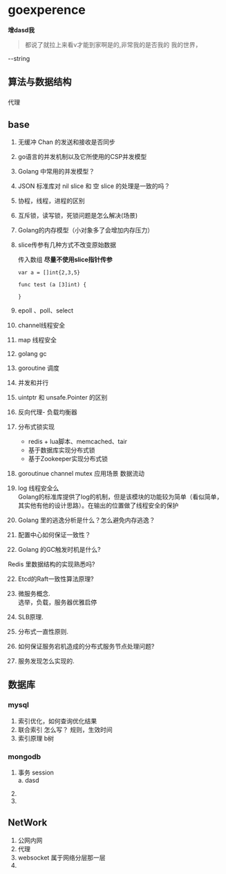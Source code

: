# goexperence

**增dasd我**
>都说了就拉上来看v才能到家啊是的,非常我的是否我的 我的世界，


--string
## 算法与数据结构
### 
代理

## base
1. 无缓冲 Chan 的发送和接收是否同步
2. go语言的并发机制以及它所使用的CSP并发模型
3. Golang 中常用的并发模型？
4. JSON 标准库对 nil slice 和 空 slice 的处理是一致的吗？
5. 协程，线程，进程的区别
6. 互斥锁，读写锁，死锁问题是怎么解决(场景)
    
7. Golang的内存模型（小对象多了会增加内存压力）
8. slice传参有几种方式不改变原始数据
    

    传入数组 **尽量不使用slice指针传参**
    ```
    var a = []int{2,3,5}
    
    func test (a [3]int) {

    }
    ``` 
9.  epoll 、poll、select

10. channel线程安全
11. map 线程安全
12. golang gc
13. goroutine 调度
14. 并发和并行
15. uintptr 和 unsafe.Pointer 的区别

16. 反向代理- 负载均衡器

17. 分布式锁实现
    - redis + lua脚本、memcached、tair
    - 基于数据库实现分布式锁
    - 基于Zookeeper实现分布式锁
18. goroutinue channel mutex 应用场景
    数据流动
19. log 线程安全么  
    Golang的标准库提供了log的机制，但是该模块的功能较为简单（看似简单，其实他有他的设计思路）。在输出的位置做了线程安全的保护
20. Golang 里的逃逸分析是什么？怎么避免内存逃逸？

21. 配置中心如何保证一致性？

22. Golang 的GC触发时机是什么?

Redis 里数据结构的实现熟悉吗?

22. Etcd的Raft一致性算法原理?

23. 微服务概念.  
选举，负载，服务器优雅启停 

1.  SLB原理.

2.  分布式一直性原则.

3.  如何保证服务宕机造成的分布式服务节点处理问题?

4.  服务发现怎么实现的.


## 数据库
### mysql
1. 索引优化，如何查询优化结果
2. 联合索引 怎么写？ 规则，生效时间
3. 索引原理 b树

### mongodb
1. 事务 session   
    a. dasd

2. 
3. 
## NetWork
1. 公网内网
2. 代理
3. websocket 属于网络分层那一层
4. 
